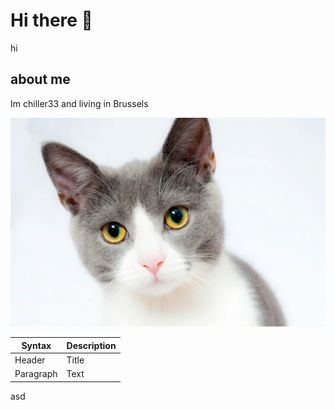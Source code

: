 
# Hi there 👋

hi

## about me

Im chiller33 and living in Brussels

![cat](./images/pexels-pixabay-104827.jpg)

<!--new changes-->

| Syntax | Description |
| ----------- | ----------- |
| Header | Title |
| Paragraph | Text |

<!--new line-->
asd

<!--
**chiller33/chiller33** is a ✨ _special_ ✨ repository because its `README.md` (this file) appears on your GitHub profile.

Here are some ideas to get you started:

- 🔭 I’m currently working on ...
- 🌱 I’m currently learning ...
- 👯 I’m looking to collaborate on ...
- 🤔 I’m looking for help with ...
- 💬 Ask me about ...
- 📫 How to reach me: ...
- 😄 Pronouns: ...
- ⚡ Fun fact: ...
-->
